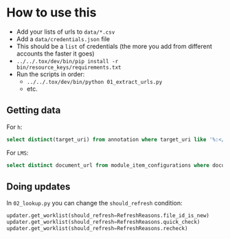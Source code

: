 How to use this
===============

* Add your lists of urls to `data/*.csv`
* Add a `data/credentials.json` file
* This should be a `list` of credentials (the more you add from different
  accounts the faster it goes)
* `../../.tox/dev/bin/pip install -r bin/resource_keys/requirements.txt`
* Run the scripts in order:
    * `../../.tox/dev/bin/python 01_extract_urls.py`
    * etc.

Getting data
------------

For `h`:

```sql
select distinct(target_uri) from annotation where target_uri like '%:<//drive.google.com/uc?id=%&export=download%>'
```

For `LMS`:
```sql
select distinct document_url from module_item_configurations where document_url like '%drive.google.com%';
```

Doing updates
-------------

In `02_lookup.py` you can change the `should_refresh` condition:

```python
updater.get_worklist(should_refresh=RefreshReasons.file_id_is_new)
updater.get_worklist(should_refresh=RefreshReasons.quick_check)
updater.get_worklist(should_refresh=RefreshReasons.recheck)
```

